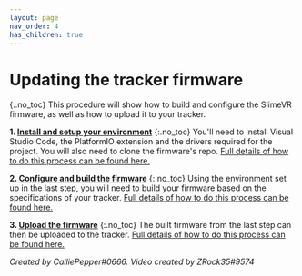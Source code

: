 ```yaml
---
layout: page
nav_order: 4
has_children: true
---
```


# Updating the tracker firmware
{:.no_toc}
This procedure will show how to build and configure the SlimeVR firmware, as well as how to upload it to your tracker.

**1. [Install and setup your environment](setup-and-install.md)**
{:.no_toc}
You'll need to install Visual Studio Code, the PlatformIO extension and the drivers required for the project. You will also need to clone the firmware's repo. [Full details of how to do this process can be found here.](setup-and-install.md)

**2. [Configure and build the firmware](configuring-project.md)**
{:.no_toc}
Using the environment set up in the last step, you will need to build your firmware based on the specifications of your tracker. [Full details of how to do this process can be found here.](configuring-project.md)


**3. [Upload the firmware](upload-firmware.md)**
{:.no_toc}
The built firmware from the last step can then be uploaded to the tracker. [Full details of how to do this process can be found here.](upload-firmware.md)



*Created by CalliePepper#0666. Video created by ZRock35#9574*

